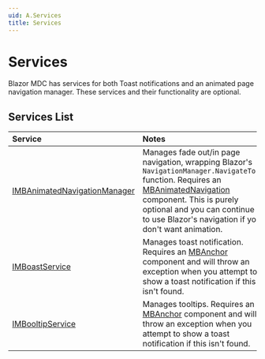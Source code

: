 ```yaml
---
uid: A.Services
title: Services
---
```

# Services

Blazor MDC has services for both Toast notifications and an animated page navigation manager. These services and their functionality are optional.

## Services List

| Service | Notes |
| :------ | :---- |
| [IMBAnimatedNavigationManager](xref:S.IMBAnimatedNavigationManager) | Manages fade out/in page navigation, wrapping Blazor's `NavigationManager.NavigateTo()` function. Requires an [MBAnimatedNavigation](xref:C.MBAnimatedNavigation) component. This is purely optional and you can continue to use Blazor's navigation if you don't want animation. |
| [IMBoastService](xref:S.IMBToastService) | Manages toast notification. Requires an [MBAnchor](xref:C.MBAnchor) component and will throw an exception when you attempt to show a toast notification if this isn't found. |
| [IMBooltipService](xref:S.IMBTooltipService) | Manages tooltips. Requires an [MBAnchor](xref:C.MBAnchor) component and will throw an exception when you attempt to show a toast notification if this isn't found. |